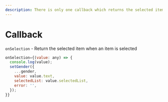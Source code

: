 ```yaml
---
description: There is only one callback which returns the selected items.
---
```


# Callback

`onSelection` - Return the selected item when an item is selected

```javascript
onSelection={(value: any) => {
  console.log(value);
  setGender({
    ...gender,
    value: value.text,
    selectedList: value.selectedList,
    error: '',
  });
}}
```
